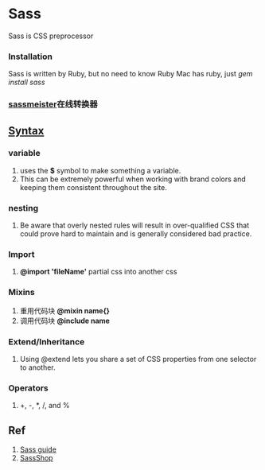 # Sass

Sass is CSS preprocessor

### Installation

Sass is written by Ruby, but no need to know Ruby Mac has ruby, just _gem install sass_ 

### [sassmeister](https://www.sassmeister.com/)在线转换器

## [Syntax](http://www.ruanyifeng.com/blog/2012/06/sass.html)

### variable

1. uses the **$** symbol to make something a variable.
2. This can be extremely powerful when working with brand colors and keeping them consistent throughout the site.

### nesting

1. Be aware that overly nested rules will result in over-qualified CSS that could prove hard to maintain and is generally considered bad practice.

### Import

1. **@import 'fileName'** partial css into another css

### Mixins

1. 重用代码块 **@mixin name{}**
2. 调用代码块 **@include name**

### Extend/Inheritance

1. Using @extend lets you share a set of CSS properties from one selector to another. 

### Operators

1. +, -, \*, /, and %

## Ref

1. [Sass guide](https://sass-lang.com/guide)
2. [SassShop](http://www.sassshop.com/)

